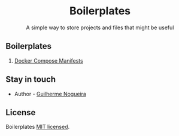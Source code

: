 <h1 align="center">Boilerplates</h1>

<p align="center">
    A simple way to store projects and files that might be useful
</p>

## Boilerplates

1. [Docker Compose Manifests](https://github.com/guilopesn/boilerplates/blob/master/docker-compose/README.md)

## Stay in touch

- Author - [Guilherme Nogueira](mailto:guilherme.lopesn@gmail.com)

## License

Boilerplates [MIT licensed](LICENSE).
